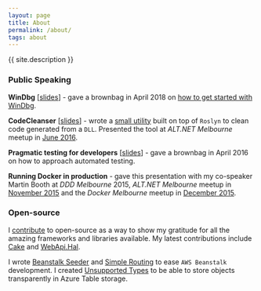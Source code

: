 ```yaml
---
layout: page
title: About
permalink: /about/
tags: about
---
```


{{ site.description }}

### Public Speaking

**WinDbg** [[slides][windbg-slides]] - gave a brownbag in April 2018 on [how to get started with WinDbg][get-started-windbg].

**CodeCleanser** [[slides][code-cleanser-slides]] - wrote a [small utility][code-cleanser] built on top of `Roslyn` to clean code generated from a `DLL`. Presented the tool at *ALT.NET Melbourne* meetup in [June 2016][alt-net-code-cleanser].

**Pragmatic testing for developers** [[slides][pragmatic-testing-slides]] - gave a brownbag in April 2016 on how to approach automated testing.

**Running Docker in production** - gave this presentation with my co-speaker Martin Booth at *DDD Melbourne* 2015, *ALT.NET Melbourne* meetup in [November 2015][alt-net-docker-production] and the *Docker Melbourne* meetup in [December 2015][docker-docker-production].

### Open-source

I [contribute][github-profile] to open-source as a way to show my gratitude for all the amazing frameworks and libraries available. My latest contributions include [Cake][cake] and [WebApi.Hal][webapi-hal].

I wrote [Beanstalk Seeder][beanstalk-seeder] and [Simple Routing][simple-routing] to ease `AWS Beanstalk` development. I created [Unsupported Types][unsupported-types] to be able to store objects transparently in Azure Table storage.

[get-started-windbg]: https://github.com/gabrielweyer/blog-samples/blob/master/windbg-brownbag/README.md
[code-cleanser]: https://github.com/gabrielweyer/CodeCleanser
[alt-net-code-cleanser]: https://www.meetup.com/en-AU/Melbourne-ALT-NET/events/232049939/
[alt-net-docker-production]: http://www.meetup.com/Melbourne-ALT-NET/events/226828081/
[docker-docker-production]: http://www.meetup.com/Melbourne-Docker-User-Group/events/227010734/
[pragmatic-testing-slides]: https://gabrielweyer.blob.core.windows.net/blog-samples/pragmatic-testing-brownbag/pragmatic-testing.pptx
[windbg-slides]: https://gabrielweyer.blob.core.windows.net/blog-samples/windbg-brownbag-1/WinDbgPublic.pptx
[code-cleanser-slides]: https://gabrielweyer.blob.core.windows.net/blog-samples/code-cleanser-talk/codecleanser.pptx
[github-profile]: https://github.com/gabrielweyer
[cake]: https://github.com/cake-build/cake
[webapi-hal]: https://github.com/JakeGinnivan/WebApi.Hal
[beanstalk-seeder]: https://github.com/gabrielweyer/beanstalk-seeder
[simple-routing]: https://github.com/gabrielweyer/simple-routing
[unsupported-types]: https://github.com/gabrielweyer/unsupported-types
